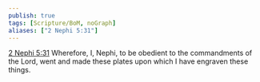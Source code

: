 ```yaml
---
publish: true
tags: [Scripture/BoM, noGraph]
aliases: ["2 Nephi 5:31"]
---
```

[2 Nephi 5:31](https://churchofjesuschrist.org/study/scriptures/bofm/2-ne/5?lang=eng&id=p31#p31) Wherefore, I, Nephi, to be obedient to the commandments of the Lord, went and made these plates upon which I have engraven these things.
